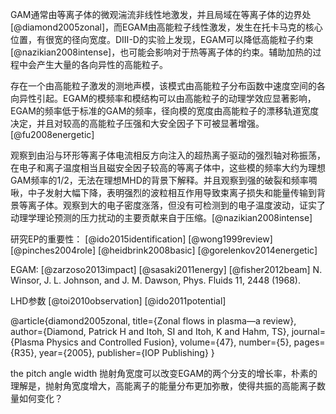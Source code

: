 
GAM通常由等离子体的微观湍流非线性地激发，并且局域在等离子体的边界处[@diamond2005zonal]，而EGAM由高能粒子线性激发，发生在托卡马克的核心位置，有很宽的径向宽度。DⅢ-D的实验上发现，EGAM可以降低高能粒子约束[@nazikian2008intense]，也可能会影响对于热等离子体的约束。辅助加热的过程中会产生大量的各向异性的高能粒子。

存在一个由高能粒子激发的测地声模，该模式由高能粒子分布函数中速度空间的各向异性引起。EGAM的模频率和模结构可以由高能粒子的动理学效应显著影响，EGAM的频率低于标准的GAM的频率，径向模的宽度由高能粒子的漂移轨道宽度决定，并且对较高的高能粒子压强和大安全因子下可被显著增强。 [@fu2008energetic]

观察到由沿与环形等离子体电流相反方向注入的超热离子驱动的强烈轴对称振荡，在电子和离子温度相当且磁安全因子较高的等离子体中，这些模的频率大约为理想GAM频率的1/2，无法在理想MHD的背景下解释。并且观察到强的破裂和频率啁啾，中子发射大幅下降，表明强烈的波粒相互作用导致束离子损失和能量传输到背景等离子体。观察到大的电子密度涨落，但没有可检测到的电子温度波动，证实了动理学理论预测的压力扰动的主要贡献来自于压缩。[@nazikian2008intense]


研究EP的重要性：
[@ido2015identification]
[@wong1999review]
[@pinches2004role]
[@heidbrink2008basic]
[@gorelenkov2014energetic]

EGAM:
[@zarzoso2013impact]
[@sasaki2011energy]
[@fisher2012beam]
N. Winsor, J. L. Johnson, and J. M. Dawson, Phys. Fluids
11, 2448 (1968).

LHD参数
[@toi2010observation]
[@ido2011potential]


@article{diamond2005zonal,
  title={Zonal flows in plasma—a review},
  author={Diamond, Patrick H and Itoh, SI and Itoh, K and Hahm, TS},
  journal={Plasma Physics and Controlled Fusion},
  volume={47},
  number={5},
  pages={R35},
  year={2005},
  publisher={IOP Publishing}
}

the pitch angle width 
抛射角宽度可以改变EGAM的两个分支的增长率，朴素的理解是，抛射角宽度增大，高能离子的能量分布更加弥散，使得共振的高能离子数量如何变化？